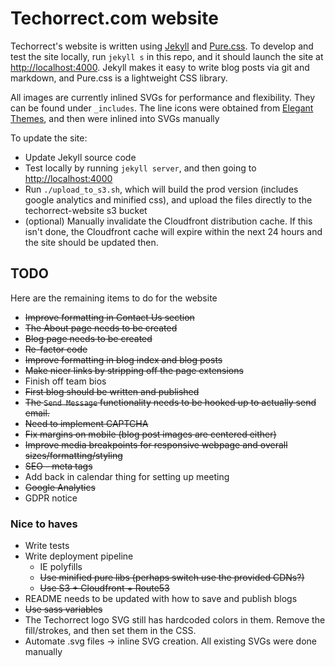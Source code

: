 # Techorrect.com website

Techorrect's website is written using [Jekyll](https://jekyllrb.com) and [Pure.css](https://purecss.io).  To develop and test the site locally, run `jekyll s` in this repo, and it should launch the site at [http://localhost:4000](http://localhost:4000).  Jekyll makes it easy to write blog posts via git and markdown, and Pure.css is a lightweight CSS library.

All images are currently inlined SVGs for performance and flexibility.  They can be found under `_includes`.  The line icons were obtained from [Elegant Themes](https://www.elegantthemes.com/blog/freebie-of-the-week/free-line-style-icons), and then were inlined into SVGs manually

To update the site:

* Update Jekyll source code
* Test locally by running `jekyll server`, and then going to [http://localhost:4000](http://localhost:4000)
* Run `./upload_to_s3.sh`, which will build the prod version (includes google analytics and minified css), and upload the files directly to the techorrect-website s3 bucket
* (optional) Manually invalidate the Cloudfront distribution cache.  If this isn't done, the Cloudfront cache will expire within the next 24 hours and the site should be updated then.

## TODO

Here are the remaining items to do for the website

* ~~Improve formatting in Contact Us section~~
* ~~The About page needs to be created~~
* ~~Blog page needs to be created~~
* ~~Re-factor code~~
* ~~Improve formatting in blog index and blog posts~~
* ~~Make nicer links by stripping off the page extensions~~
* Finish off team bios
* ~~First blog should be written and published~~
* ~~The `Send Message` functionality needs to be hooked up to actually send email.~~
* ~~Need to implement CAPTCHA~~
* ~~Fix margins on mobile (blog post images are centered either)~~
* ~~Improve media breakpoints for responsive webpage and overall sizes/formatting/styling~~
* ~~SEO - meta tags~~
* Add back in calendar thing for setting up meeting
* ~~Google Analytics~~
* GDPR notice

### Nice to haves

* Write tests
* Write deployment pipeline
  * IE polyfills
  * ~~Use minified pure libs (perhaps switch use the provided CDNs?)~~
  * ~~Use S3 + Cloudfront + Route53~~
* README needs to be updated with how to save and publish blogs
* ~~Use sass variables~~
* The Techorrect logo SVG still has hardcoded colors in them.  Remove the fill/strokes, and then set them in the CSS.
* Automate .svg files -> inline SVG creation.  All existing SVGs were done manually
